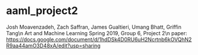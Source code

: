 # aaml_project2
Josh Moavenzadeh, Zach Saffran, James Gualtieri, Umang Bhatt, Griffin Tang\n
Art and Machine Learning Spring 2019, Group 6, Project 2\n
paper: https://docs.google.com/document/d/1hdDSk4D0RU6uH2Ncrtnb6kOVQhN2R9aa44amO3D48xA/edit?usp=sharing
